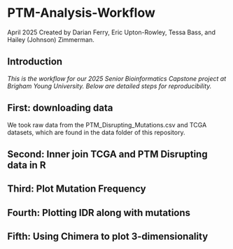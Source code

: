 # PTM-Analysis-Workflow
April 2025
Created by Darian Ferry, Eric Upton-Rowley, Tessa Bass, and Hailey (Johnson) Zimmerman.

## Introduction
*This is the workflow for our 2025 Senior Bioinformatics Capstone project at Brigham Young University. 
Below are detailed steps for reproducibility.* 

## First: downloading data
We took raw data from the PTM_Disrupting_Mutations.csv and TCGA datasets, which are found in the data folder of this repository. 

## Second: Inner join TCGA and PTM Disrupting data in R

## Third: Plot Mutation Frequency

## Fourth: Plotting IDR along with mutations

## Fifth: Using Chimera to plot 3-dimensionality
